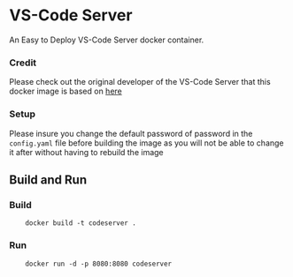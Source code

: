 # VS-Code Server
An Easy to Deploy VS-Code Server docker container.

### Credit
Please check out the original developer of the VS-Code Server that this docker image is based on [here](https://github.com/cdr/code-server)

### Setup
Please insure you change the default password of password in the `config.yaml` file before building the image as you will not be able to change it after without having to rebuild the image

## Build and Run
### Build
```
    docker build -t codeserver .
```

### Run
```
    docker run -d -p 8080:8080 codeserver
```